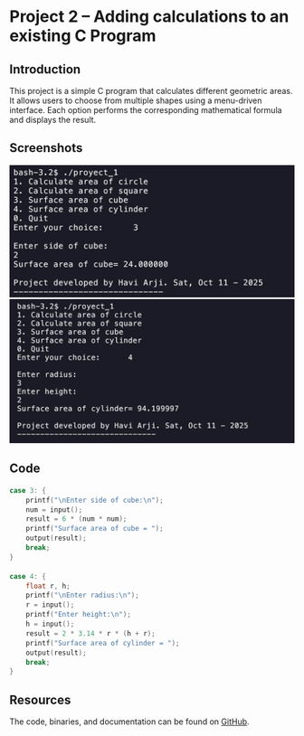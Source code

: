 # Project 2 – Adding calculations to an existing C Program

## Introduction
This project is a simple C program that calculates different geometric areas. It allows users to choose from multiple shapes using a menu-driven interface. Each option performs the corresponding mathematical formula and displays the result.

## Screenshots
![Surface area of a cube](cube.webp)
![Surface area of a cylinder](cylinder.webp)

## Code
```c
case 3: {
    printf("\nEnter side of cube:\n");
    num = input();
    result = 6 * (num * num);
    printf("Surface area of cube = ");
    output(result);
    break;
}

case 4: {
    float r, h;
    printf("\nEnter radius:\n");
    r = input();
    printf("Enter height:\n");
    h = input();
    result = 2 * 3.14 * r * (h + r);
    printf("Surface area of cylinder = ");
    output(result);
    break;
}
```

## Resources
The code, binaries, and documentation can be found on [GitHub](https://github.com/4rji/C-Programming/tree/main/project-2).
